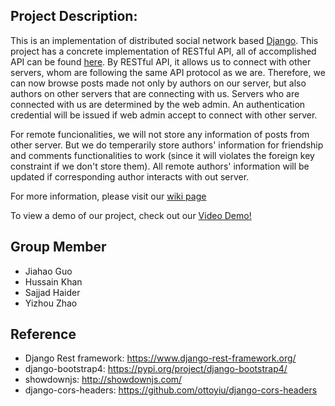 ## Project Description:
This is an implementation of distributed social network based [Django](https://www.djangoproject.com/). This project has a concrete implementation of RESTful API, all of accomplished API can be found [here](https://github.com/sajjadhaiderrr/CMPUT404-Project/wiki/API-Endpoints). By RESTful API, it allows us to connect with other servers, whom are following the same API protocol as we are. Therefore, we can now browse posts made not only by authors on our server, but also authors on other servers that are connecting with us. Servers who are connected with us are determined by the web admin. An authentication credential will be issued if web admin accept to connect with other server.

For remote funcionalities, we will not store any information of posts from other server. But we do temperarily store authors' information for friendship and comments functionalities to work (since it will violates the foreign key constraint if we don't store them). All remote authors' information will be updated if corresponding author interacts with out server.

For more information, please visit our [wiki page](https://github.com/sajjadhaiderrr/CMPUT404-Project/wiki)

To view a demo of our project, check out our [Video Demo!](https://youtu.be/oUkNwVjryOQ)

## Group Member
- Jiahao Guo
- Hussain Khan
- Sajjad Haider
- Yizhou Zhao

## Reference
- Django Rest framework: https://www.django-rest-framework.org/
- django-bootstrap4: https://pypi.org/project/django-bootstrap4/
- showdownjs: http://showdownjs.com/
- django-cors-headers: https://github.com/ottoyiu/django-cors-headers

